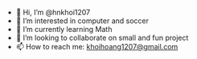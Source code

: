 - 👋 Hi, I’m @hnkhoi1207
- 👀 I’m interested in computer and soccer
- 🌱 I’m currently learning Math 
- 💞️ I’m looking to collaborate on small and fun project
- 📫 How to reach me: khoihoang1207@gmail.com

<!---
hnkhoi1207/hnkhoi1207 is a ✨ special ✨ repository because its `README.md` (this file) appears on your GitHub profile.
You can click the Preview link to take a look at your changes.
--->
